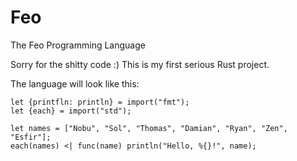 # Feo
The Feo Programming Language

Sorry for the shitty code :) This is my first serious Rust project.

The language will look like this:
```
let {printfln: println} = import("fmt");
let {each} = import("std");

let names = ["Nobu", "Sol", "Thomas", "Damian", "Ryan", "Zen", "Esfir"];
each(names) <| func(name) println("Hello, %{}!", name);
```
